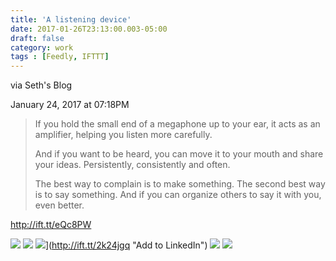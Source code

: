 ```yaml
---
title: 'A listening device'
date: 2017-01-26T23:13:00.003-05:00
draft: false
category: work
tags : [Feedly, IFTTT]
---
```

via Seth's Blog 

January 24, 2017 at 07:18PM

> If you hold the small end of a megaphone up to your ear, it acts as an amplifier, helping you listen more carefully.
>
> And if you want to be heard, you can move it to your mouth and share your ideas. Persistently, consistently and often.
>
> The best way to complain is to make something.  The second best way is to say something.  And if you can organize others to say it with you, even better.
>

http://ift.tt/eQc8PW  

[![](http://ift.tt/Ry3BBF)](http://ift.tt/2khuhK3 "Add to FaceBook") [![](http://ift.tt/MtkUnG)](http://ift.tt/2k25Ra2 "Like on Facebook") ![](http://ift.tt/MtkVrR)](http://ift.tt/2k24jgq "Add to LinkedIn") [![](http://ift.tt/MtkUnO)](http://ift.tt/2khjLm8 "Tweet This") [![](http://ift.tt/PUT26G)](http://ift.tt/2k2hfCL "Subscribe by email")  

  

  

  

<!--stackedit_data:
eyJoaXN0b3J5IjpbLTQxMDQwMTE3N119
-->